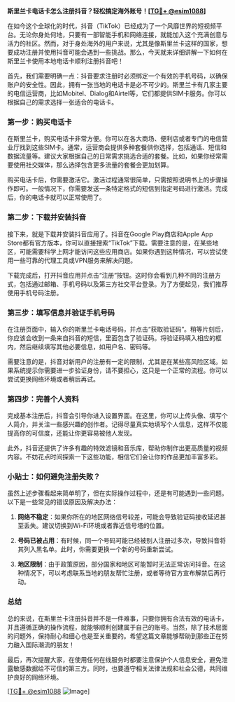 **斯里兰卡电话卡怎么注册抖音？轻松搞定海外账号！[[TG💪+ @esim1088](https://t.me/s/esim1088)]**

在如今这个全球化的时代，抖音（TikTok）已经成为了一个风靡世界的短视频平台。无论你身处何地，只要有一部智能手机和网络连接，就能加入这个充满创意与活力的社区。然而，对于身处海外的用户来说，尤其是像斯里兰卡这样的国家，想要成功注册并使用抖音可能会遇到一些挑战。那么，今天就来详细讲解一下如何在斯里兰卡使用本地电话卡顺利注册抖音吧！

首先，我们需要明确一点：抖音要求注册时必须绑定一个有效的手机号码，以确保账户的安全性。因此，拥有一张当地的电话卡是必不可少的。斯里兰卡有几家主要的电信运营商，比如Mobitel、Dialog和Airtel等，它们都提供SIM卡服务。你可以根据自己的需求选择一张适合的电话卡。

### 第一步：购买电话卡

在斯里兰卡，购买电话卡非常方便。你可以在各大商场、便利店或者专门的电信营业厅找到这些SIM卡。通常，运营商会提供多种套餐供你选择，包括通话、短信和数据流量等。建议大家根据自己的日常需求挑选合适的套餐。比如，如果你经常需要使用社交媒体，那么选择包含更多流量的套餐会更加划算。

购买电话卡后，你需要激活它。激活过程通常很简单，只需按照说明书上的步骤操作即可。一般情况下，你需要发送一条特定格式的短信到指定号码进行激活。完成后，你的电话卡就可以正常使用了。

### 第二步：下载并安装抖音

接下来，就是下载并安装抖音应用了。抖音在Google Play商店和Apple App Store都有官方版本，你可以直接搜索“TikTok”下载。需要注意的是，在某些地区，可能需要科学上网才能访问这些应用商店。如果你遇到这种情况，可以尝试使用一些可靠的代理工具或VPN服务来解决问题。

下载完成后，打开抖音应用并点击“注册”按钮。这时你会看到几种不同的注册方式，包括通过邮箱、手机号码以及第三方社交平台登录。为了方便起见，我们推荐使用手机号码注册。

### 第三步：填写信息并验证手机号码

在注册页面中，输入你的斯里兰卡电话号码，并点击“获取验证码”。稍等片刻后，你应该会收到一条来自抖音的短信，里面包含了验证码。将验证码填入相应的框内，然后继续填写其他必要信息，如用户名、密码等。

需要注意的是，抖音对新用户的注册有一定的限制，尤其是在某些高风险区域。如果系统提示你需要进一步验证身份，请不要担心，这只是一个正常的流程。你可以尝试更换网络环境或者稍后再试。

### 第四步：完善个人资料

完成基本注册后，抖音会引导你进入设置界面。在这里，你可以上传头像、填写个人简介，并关注一些感兴趣的创作者。记得尽量真实地填写个人信息，这样不仅能提高你的可信度，还能让你更容易被他人发现。

此外，抖音还提供了许多有趣的特效滤镜和音乐库，帮助你制作出更高质量的视频内容。不妨花点时间探索一下这些功能，相信它们会让你的作品更加丰富多彩。

### 小贴士：如何避免注册失败？

虽然上述步骤看起来简单明了，但在实际操作过程中，还是有可能遇到一些问题。以下是一些常见的错误原因及解决办法：

1. **网络不稳定**：如果你所在的地区网络信号较差，可能会导致验证码接收延迟甚至丢失。建议切换到Wi-Fi环境或者靠近信号塔的位置。
   
2. **号码已被占用**：有时候，同一个号码可能已经被别人注册过多次，导致抖音将其列入黑名单。此时，你需要更换一个新的号码重新尝试。

3. **地区限制**：由于政策原因，部分国家和地区可能暂时无法正常访问抖音。在这种情况下，可以考虑联系当地的朋友帮忙注册，或者等待官方宣布解禁后再行动。

### 总结

总的来说，在斯里兰卡注册抖音并不是一件难事，只要你拥有合法有效的电话卡，并且遵循正确的操作流程，就能够顺利创建属于自己的账号。当然，除了技术层面的问题外，保持耐心和细心也是至关重要的。希望这篇文章能够帮助到那些正在努力融入国际潮流的朋友！

最后，再次提醒大家，在使用任何在线服务时都要注意保护个人信息安全，避免泄露敏感数据给不可信的第三方。同时，也要遵守相关法律法规和社会公德，共同维护良好的网络环境。

[[TG💪+ @esim1088](https://t.me/s/esim1088) ![Image](https://i.postimg.cc/4NQfJmqS/Snipaste-2025-05-13-00-14-12.png)]